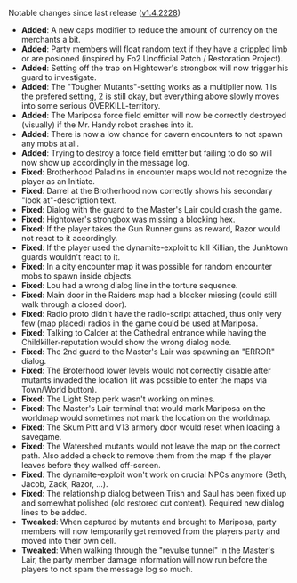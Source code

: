Notable changes since last release ([v1.4.2228](https://github.com/rotators/Fo1in2/releases/tag/v1.4.2228))

- **Added**: A new caps modifier to reduce the amount of currency on the merchants a bit.
- **Added**: Party members will float random text if they have a crippled limb or are posioned (inspired by Fo2 Unofficial Patch / Restoration Project).
- **Added**: Setting off the trap on Hightower's strongbox will now trigger his guard to investigate.
- **Added**: The "Tougher Mutants"-setting works as a multiplier now. 1 is the prefered setting, 2 is still okay, but everything above slowly moves into some serious OVERKILL-territory.
- **Added**: The Mariposa force field emitter will now be correctly destroyed (visually) if the Mr. Handy robot crashes into it.
- **Added**: There is now a low chance for cavern encounters to not spawn any mobs at all.
- **Added**: Trying to destroy a force field emitter but failing to do so will now show up accordingly in the message log.
- **Fixed**: Brotherhood Paladins in encounter maps would not recognize the player as an Initiate.
- **Fixed**: Darrel at the Brotherhood now correctly shows his secondary "look at"-description text.
- **Fixed**: Dialog with the guard to the Master's Lair could crash the game.
- **Fixed**: Hightower's strongbox was missing a blocking hex.
- **Fixed**: If the player takes the Gun Runner guns as reward, Razor would not react to it accordingly.
- **Fixed**: If the player used the dynamite-exploit to kill Killian, the Junktown guards wouldn't react to it.
- **Fixed**: In a city encounter map it was possible for random encounter mobs to spawn inside objects.
- **Fixed**: Lou had a wrong dialog line in the torture sequence.
- **Fixed**: Main door in the Raiders map had a blocker missing (could still walk through a closed door).
- **Fixed**: Radio proto didn't have the radio-script attached, thus only very few (map placed) radios in the game could be used at Mariposa.
- **Fixed**: Talking to Calder at the Cathedral entrance while having the Childkiller-reputation would show the wrong dialog node.
- **Fixed**: The 2nd guard to the Master's Lair was spawning an "ERROR" dialog.
- **Fixed**: The Broterhood lower levels would not correctly disable after mutants invaded the location (it was possible to enter the maps via Town/World button).
- **Fixed**: The Light Step perk wasn't working on mines.
- **Fixed**: The Master's Lair terminal that would mark Mariposa on the worldmap would sometimes not mark the location on the worldmap.
- **Fixed**: The Skum Pitt and V13 armory door would reset when loading a savegame.
- **Fixed**: The Watershed mutants would not leave the map on the correct path. Also added a check to remove them from the map if the player leaves before they walked off-screen.
- **Fixed**: The dynamite-exploit won't work on crucial NPCs anymore (Beth, Jacob, Zack, Razor, ...).
- **Fixed**: The relationship dialog between Trish and Saul has been fixed up and somewhat polished (old restored cut content). Required new dialog lines to be added.
- **Tweaked**: When captured by mutants and brought to Mariposa, party members will now temporarily get removed from the players party and moved into their own cell.
- **Tweaked**: When walking through the "revulse tunnel" in the Master's Lair, the party member damage information will now run before the players to not spam the message log so much.
